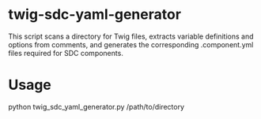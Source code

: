 # twig-sdc-yaml-generator
 This script scans a directory for Twig files, extracts variable definitions and options from comments, and generates the corresponding .component.yml files required for SDC components. 

# Usage
 python twig_sdc_yaml_generator.py /path/to/directory
